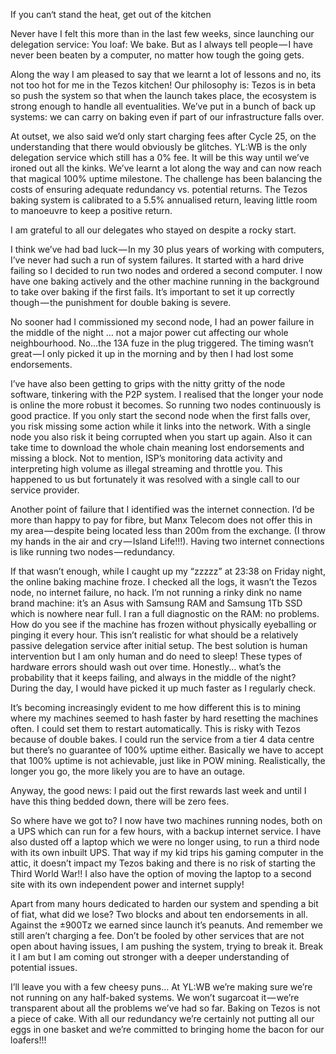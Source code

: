 If you can‘t stand the heat, get out of the kitchen

Never have I felt this more than in the last few weeks, since launching our delegation service: You loaf: We bake. But as I always tell people — I have never been beaten by a computer, no matter how tough the going gets.

Along the way I am pleased to say that we learnt a lot of lessons and no, its not too hot for me in the Tezos kitchen! Our philosophy is: Tezos is in beta so push the system so that when the launch takes place, the ecosystem is strong enough to handle all eventualities. We’ve put in a bunch of back up systems: we can carry on baking even if part of our infrastructure falls over.

At outset, we also said we’d only start charging fees after Cycle 25, on the understanding that there would obviously be glitches. YL:WB is the only delegation service which still has a 0% fee. It will be this way until we’ve ironed out all the kinks. We’ve learnt a lot along the way and can now reach that magical 100% uptime milestone. The challenge has been balancing the costs of ensuring adequate redundancy vs. potential returns. The Tezos baking system is calibrated to a 5.5% annualised return, leaving little room to manoeuvre to keep a positive return.

I am grateful to all our delegates who stayed on despite a rocky start.

I think we’ve had bad luck — In my 30 plus years of working with computers, I’ve never had such a run of system failures. It started with a hard drive failing so I decided to run two nodes and ordered a second computer. I now have one baking actively and the other machine running in the background to take over baking if the first fails. It’s important to set it up correctly though — the punishment for double baking is severe.

No sooner had I commissioned my second node, I had an power failure in the middle of the night … not a major power cut affecting our whole neighbourhood. No…the 13A fuze in the plug triggered. The timing wasn’t great — I only picked it up in the morning and by then I had lost some endorsements.

I’ve have also been getting to grips with the nitty gritty of the node software, tinkering with the P2P system. I realised that the longer your node is online the more robust it becomes. So running two nodes continuously is good practice. If you only start the second node when the first falls over, you risk missing some action while it links into the network. With a single node you also risk it being corrupted when you start up again. Also it can take time to download the whole chain meaning lost endorsements and missing a block. Not to mention, ISP’s monitoring data activity and interpreting high volume as illegal streaming and throttle you. This happened to us but fortunately it was resolved with a single call to our service provider.

Another point of failure that I identified was the internet connection. I’d be more than happy to pay for fibre, but Manx Telecom does not offer this in my area — despite being located less than 200m from the exchange. (I throw my hands in the air and cry — Island Life!!!). Having two internet connections is like running two nodes — redundancy.

If that wasn’t enough, while I caught up my “zzzzz” at 23:38 on Friday night, the online baking machine froze. I checked all the logs, it wasn’t the Tezos node, no internet failure, no hack. I’m not running a rinky dink no name brand machine: it’s an Asus with Samsung RAM and Samsung 1Tb SSD which is nowhere near full. I ran a full diagnostic on the RAM: no problems. How do you see if the machine has frozen without physically eyeballing or pinging it every hour. This isn’t realistic for what should be a relatively passive delegation service after initial setup. The best solution is human intervention but I am only human and do need to sleep! These types of hardware errors should wash out over time. Honestly… what’s the probability that it keeps failing, and always in the middle of the night? During the day, I would have picked it up much faster as I regularly check.

It’s becoming increasingly evident to me how different this is to mining where my machines seemed to hash faster by hard resetting the machines often. I could set them to restart automatically. This is risky with Tezos because of double bakes. I could run the service from a tier 4 data centre but there’s no guarantee of 100% uptime either. Basically we have to accept that 100% uptime is not achievable, just like in POW mining. Realistically, the longer you go, the more likely you are to have an outage.

Anyway, the good news: I paid out the first rewards last week and until I have this thing bedded down, there will be zero fees.

So where have we got to? I now have two machines running nodes, both on a UPS which can run for a few hours, with a backup internet service. I have also dusted off a laptop which we were no longer using, to run a third node with its own inbuilt UPS. That way if my kid trips his gaming computer in the attic, it doesn’t impact my Tezos baking and there is no risk of starting the Third World War!! I also have the option of moving the laptop to a second site with its own independent power and internet supply!

Apart from many hours dedicated to harden our system and spending a bit of fiat, what did we lose? Two blocks and about ten endorsements in all. Against the ±900Tz we earned since launch it’s peanuts. And remember we still aren’t charging a fee. Don’t be fooled by other services that are not open about having issues, I am pushing the system, trying to break it. Break it I am but I am coming out stronger with a deeper understanding of potential issues.

I’ll leave you with a few cheesy puns… At YL:WB we’re making sure we’re not running on any half-baked systems. We won’t sugarcoat it — we’re transparent about all the problems we’ve had so far. Baking on Tezos is not a piece of cake. With all our redundancy we’re certainly not putting all our eggs in one basket and we’re committed to bringing home the bacon for our loafers!!!


